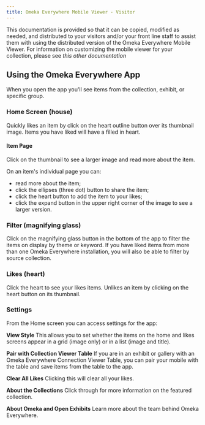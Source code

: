 ```yaml
---
title: Omeka Everywhere Mobile Viewer - Visitor
---
```


This documentation is provided so that it can be copied, modified as needed, and distributed to your visitors and/or your front line staff to assist them with using the distributed version of the Omeka Everywhere Mobile Viewer. For information on customizing the mobile viewer for your collection, please see *this other documentation*

Using the Omeka Everywhere App
------------------------------

When you open the app you'll see items from the collection, exhibit, or specific group. 

### Home Screen (house)

Quickly likes an item by click on the heart outline button over its thumbnail image. Items you have liked will have a filled in heart. 

#### Item Page 
Click on the thumbnail to see a larger image and read more about the item.

On an item's individual page you can:
- read more about the item;
- click the ellipses (three dot) button to share the item;
- click the heart button to add the item to your likes;
- click the expand button in the upper right corner of the image to see a larger version.

### Filter (magnifying glass) 

Click on the magnifying glass button in the bottom of the app to filter the items on display by theme or keyword. If you have liked items from more than one Omeka Everywhere installation, you will also be able to filter by source collection.

### Likes (heart)
Click the heart to see your likes items. Unlikes an item by clicking on the heart button on its thumbnail.

### Settings

From the Home screen you can access settings for the app:

**View Style** This allows you to set whether the items on the home and likes screens appear in a grid (image only) or in a list (image and title). 

**Pair with Collection Viewer Table** If you are in an exhibit or gallery with an Omeka Everywhere Connection Viewer Table, you can pair your mobile with the table and save items from the table to the app.

**Clear All Likes** Clicking this will clear all your likes.

**About the Collections** Click through for more information on the featured collection.

**About Omeka and Open Exhibits** Learn more about the team behind Omeka Everywhere.

